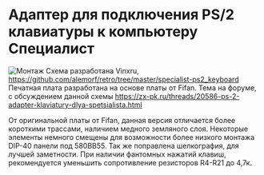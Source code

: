 Адаптер для подключения PS/2 клавиатуры к компьютеру Специалист
===============================================================

![Монтаж](Images/render.jpg?raw=true "Рендер")
Схема разработана Vinxru, https://github.com/alemorf/retro/tree/master/specialist-ps2_keyboard
Печатная плата разработана на основе платы от Fifan.
Тема на форуме, с обсуждением данной схемы https://zx-pk.ru/threads/20586-ps-2-adapter-klaviatury-dlya-spetsialista.html

От оригинальной платы от Fifan, данная версия отличается более короткими трассами, наличием медного земляного слоя. Некоторые элементы немного смещены для возможности более низкого монтажа DIP-40 панели под 580ВВ55.
Так же поправлена шелкография, для лучшей заметности. При наличии фантомных нажатий клавиш, рекомендуется уменьшить сопротивление резисторов R4-R21 до 4,7к.
